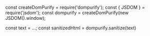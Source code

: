 const createDomPurify = require('dompurify');
const { JSDOM } = require('jsdom');
const dompurify = createDomPurify(new JSDOM().window);

const text = ...;
const sanitizedHtml = dompurify.sanitize(text)
